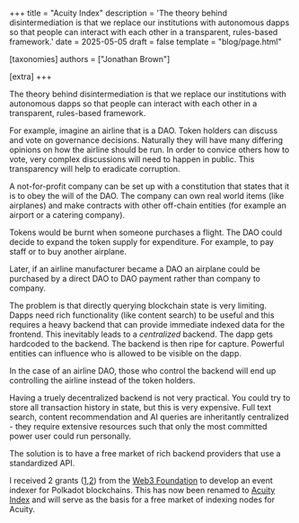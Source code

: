 +++
title = "Acuity Index"
description = 'The theory behind disintermediation is that we replace our institutions with autonomous dapps so that people can interact with each other in a transparent, rules-based framework.'
date = 2025-05-05
draft = false
template = "blog/page.html"

[taxonomies]
authors = ["Jonathan Brown"]

[extra]
+++

The theory behind disintermediation is that we replace our institutions with autonomous dapps so that people can interact with each other in a transparent, rules-based framework.

For example, imagine an airline that is a DAO. Token holders can discuss and vote on governance decisions. Naturally they will have many differing opinions on how the airline should be run. In order to convice others how to vote, very complex discussions will need to happen in public. This transparency will help to eradicate corruption.

A not-for-profit company can be set up with a constitution that states that it is to obey the will of the DAO. The company can own real world items (like airplanes) and make contracts with other off-chain entities (for example an airport or a catering company).

Tokens would be burnt when someone purchases a flight. The DAO could decide to expand the token supply for expenditure. For example, to pay staff or to buy another airplane.

Later, if an airline manufacturer became a DAO an airplane could be purchased by a direct DAO to DAO payment rather than company to company.

The problem is that directly querying blockchain state is very limiting. Dapps need rich functionality (like content search) to be useful and this requires a heavy backend that can provide immediate indexed data for the frontend. This inevitably leads to a *centralized* backend. The dapp gets hardcoded to the backend. The backend is then ripe for capture. Powerful entities can influence who is allowed to be visible on the dapp.

In the case of an airline DAO, those who control the backend will end up controlling the airline instead of the token holders. 

Having a truely decentralized backend is not very practical. You could try to store all transaction history in state, but this is very expensive. Full text search, content recommendation and AI queries are inheritantly centralized - they require extensive resources such that only the most committed power user could run personally.

The solution is to have a free market of rich backend providers that use a standardized API.

I received 2 grants ([1](https://github.com/w3f/Grants-Program/blob/master/applications/hybrid.md),[2](https://github.com/w3f/Grants-Program/blob/master/applications/hybrid2.md)) from the [Web3 Foundation](https://grants.web3.foundation/) to develop an event indexer for Polkadot blockchains. This has now been renamed to [Acuity Index](https://index.acuity.social/) and will serve as the basis for a free market of indexing nodes for Acuity.
